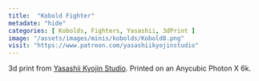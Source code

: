 ```yaml
---
title:  "Kobold Fighter"
metadate: "hide"
categories: [ Kobolds, Fighters, Yasashii, 3dPrint ]
image: "/assets/images/minis/kobolds/Kobold8.png"
visit: "https://www.patreon.com/yasashiikyojinstudio"
---
```

3d print from [Yasashii Kyojin Studio](https://www.patreon.com/yasashiikyojinstudio). 
Printed on an Anycubic Photon X 6k.